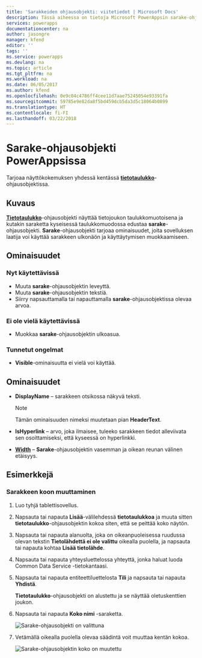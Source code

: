 ```yaml
---
title: 'Sarakkeiden ohjausobjekti: viitetiedot | Microsoft Docs'
description: Tässä aiheessa on tietoja Microsoft PowerAppsin sarake-ohjausobjektista.
services: powerapps
documentationcenter: na
author: jasongre
manager: kfend
editor: ''
tags: ''
ms.service: powerapps
ms.devlang: na
ms.topic: article
ms.tgt_pltfrm: na
ms.workload: na
ms.date: 06/05/2017
ms.author: kfend
ms.openlocfilehash: 0e9c04c4786ff4cee11d7aae75245054e93391fa
ms.sourcegitcommit: 59785e9e82da8f5bd459dcb5da3d5c18064b0899
ms.translationtype: HT
ms.contentlocale: fi-FI
ms.lasthandoff: 03/22/2018
---
```

# <a name="column-control-in-powerapps"></a>Sarake-ohjausobjekti PowerAppsissa
Tarjoaa näyttökokemuksen yhdessä kentässä [**tietotaulukko**](control-data-table.md)-ohjausobjektissa.

## <a name="description"></a>Kuvaus
[**Tietotaulukko**](control-data-table.md)-ohjausobjekti näyttää tietojoukon taulukkomuotoisena ja kutakin saraketta kyseisessä taulukkomuodossa edustaa **sarake**-ohjausobjekti. **Sarake**-ohjausobjekti tarjoaa ominaisuudet, joita sovelluksen laatija voi käyttää sarakkeen ulkonäön ja käyttäytymisen muokkaamiseen.

## <a name="capabilities"></a>Ominaisuudet
### <a name="now-available"></a>Nyt käytettävissä
* Muuta **sarake**-ohjausobjektin leveyttä.
* Muuta **sarake**-ohjausobjektin tekstiä.
* Siirry napsauttamalla tai napauttamalla **sarake**-ohjausobjektissa olevaa arvoa.

### <a name="not-yet-available"></a>Ei ole vielä käytettävissä
* Muokkaa **sarake**-ohjausobjektin ulkoasua.

### <a name="known-issues"></a>Tunnetut ongelmat
* **Visible**-ominaisuutta ei vielä voi käyttää.

## <a name="properties"></a>Ominaisuudet
* **DisplayName** – sarakkeen otsikossa näkyvä teksti.
  
  > [!NOTE]
  > Tämän ominaisuuden nimeksi muutetaan pian **HeaderText**.
  > 
  > 
* **IsHyperlink** – arvo, joka ilmaisee, tuleeko sarakkeen tiedot alleviivata sen osoittamiseksi, että kyseessä on hyperlinkki.
* [**Width**](properties-size-location.md) – **Sarake**-ohjausobjektin vasemman ja oikean reunan välinen etäisyys.

## <a name="examples"></a>Esimerkkejä
### <a name="resize-a-column"></a>Sarakkeen koon muuttaminen
1. Luo tyhjä tablettisovellus.
2. Napsauta tai napauta **Lisää**-välilehdessä **tietotaulukkoa** ja muuta sitten **tietotaulukko**-ohjausobjektin kokoa siten, että se peittää koko näytön.
3. Napsauta tai napauta alanuolta, joka on oikeanpuoleisessa ruudussa olevan tekstin **Tietolähdettä ei ole valittu** oikealla puolella, ja napsauta tai napauta kohtaa **Lisää tietolähde**.
4. Napsauta tai napauta yhteysluettelossa yhteyttä, jonka haluat luoda Common Data Service -tietokantaasi.
5. Napsauta tai napauta entiteettiluettelosta **Tili** ja napsauta tai napauta **Yhdistä**.
   
    **Tietotaulukko**-ohjausobjekti on alustettu ja se näyttää oletuskenttien joukon.
6. Napsauta tai napauta **Koko nimi** -saraketta.
   
    ![Sarake-ohjausobjekti on valittuna](./media/control-column/pre-resize-column.png)
7. Vetämällä oikealla puolella olevaa säädintä voit muuttaa kentän kokoa.
   
    ![Sarake-ohjausobjektin koko on muutettu](./media/control-column/post-resize-column.png)

